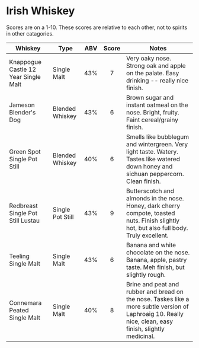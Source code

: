 # Irish Whiskey
Scores are on a 1-10. These scores are relative to each other, not to spirits in other catagories. 

| Whiskey                              | Type             | ABV | Score | Notes                                                                                                                                                    |
|--------------------------------------|------------------|:---:|:-----:|----------------------------------------------------------------------------------------------------------------------------------------------------------|
| Knappogue Castle 12 Year Single Malt | Single Malt      | 43% | 7     | Very oaky nose. Strong oak and apple on the palate. Easy drinking -- really nice finish.                                                                 |
| Jameson Blender's Dog                | Blended Whiskey  | 43% | 6     | Brown sugar  and instant oatmeal on the nose. Bright, fruity. Faint cereal/grainy finish.                                                                |
| Green Spot Single Pot Still          | Blended Whiskey  | 40% | 6     | Smells like bubblegum and wintergreen. Very light taste. Watery. Tastes like watered down honey and sichuan peppercorn. Clean finish.                    |
| Redbreast Single Pot Still Lustau    | Single Pot Still | 43% | 9     | Butterscotch and almonds in the nose. Honey, dark cherry compote, toasted nuts. Finish slightly hot, but also full body. Truly excellent.                |
| Teeling Single Malt                  | Single Malt      | 43% | 6     | Banana and white chocolate on the nose. Banana, apple, pastry taste. Meh finish, but slightly rough.                                                     |
| Connemara Peated Single Malt         | Single Malt      | 40% | 8     | Brine and peat and rubber and bread on the nose. Taskes like a more subtle version of Laphroaig 10. Really nice, clean, easy finish, slightly medicinal. |
